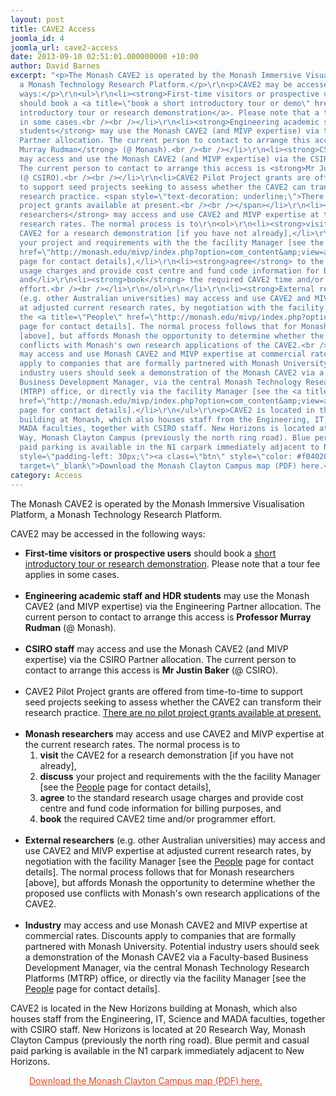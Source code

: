```yaml
---
layout: post
title: CAVE2 Access
joomla_id: 4
joomla_url: cave2-access
date: 2013-09-10 02:51:01.000000000 +10:00
author: David Barnes
excerpt: "<p>The Monash CAVE2 is operated by the Monash Immersive Visualisation Platform,
  a Monash Technology Research Platform.</p>\r\n<p>CAVE2 may be accessed in the following
  ways:</p>\r\n<ul>\r\n<li><strong>First-time visitors or prospective users</strong>
  should book a <a title=\"book a short introductory tour or demo\" href=\"http://monash.edu/mivp/index.php?option=com_content&amp;view=article&amp;id=17&amp;Itemid=121\">short
  introductory tour or research demonstration</a>. Please note that a tour fee applies
  in some cases.<br /><br /></li>\r\n<li><strong>Engineering academic staff and HDR
  students</strong> may use the Monash CAVE2 (and MIVP expertise) via the Engineering
  Partner allocation. The current person to contact to arrange this access is <strong>Professor
  Murray Rudman</strong> (@ Monash).<br /><br /></li>\r\n<li><strong>CSIRO staff</strong>
  may access and use the Monash CAVE2 (and MIVP expertise) via the CSIRO Partner allocation.
  The current person to contact to arrange this access is <strong>Mr Justin Baker</strong>
  (@ CSIRO).<br /><br /></li>\r\n<li>CAVE2 Pilot Project grants are offered from time-to-time
  to support seed projects seeking to assess whether the CAVE2 can transform their
  research practice. <span style=\"text-decoration: underline;\">There are no pilot
  project grants available at present.<br /><br /></span></li>\r\n<li><strong>Monash
  researchers</strong> may access and use CAVE2 and MIVP expertise at the current
  research rates. The normal process is to\r\n<ol>\r\n<li><strong>visit</strong> the
  CAVE2 for a research demonstration [if you have not already],</li>\r\n<li><strong>discuss</strong>
  your project and requirements with the the facility Manager [see the <a title=\"People\"
  href=\"http://monash.edu/mivp/index.php?option=com_content&amp;view=article&amp;id=5&amp;Itemid=105\">People</a>
  page for contact details],</li>\r\n<li><strong>agree</strong> to the standard research
  usage charges and provide cost centre and fund code information for billing purposes,
  and</li>\r\n<li><strong>book</strong> the required CAVE2 time and/or programmer
  effort.<br /><br /></li>\r\n</ol>\r\n</li>\r\n<li><strong>External researchers</strong>
  (e.g. other Australian universities) may access and use CAVE2 and MIVP expertise
  at adjusted current research rates, by negotiation with the facility Manager [see
  the <a title=\"People\" href=\"http://monash.edu/mivp/index.php?option=com_content&amp;view=article&amp;id=5&amp;Itemid=105\">People</a>
  page for contact details]. The normal process follows that for Monash researchers
  [above], but affords Monash the opportunity to determine whether the proposed use
  conflicts with Monash's own research applications of the CAVE2.<br /><br /></li>\r\n<li><strong>Industry</strong>
  may access and use Monash CAVE2 and MIVP expertise at commercial rates. Discounts
  apply to companies that are formally partnered with Monash University. Potential
  industry users should seek a demonstration of the Monash CAVE2 via a Faculty-based
  Business Development Manager, via the central Monash Technology Research Platforms
  (MTRP) office, or directly via the facility Manager [see the <a title=\"People\"
  href=\"http://monash.edu/mivp/index.php?option=com_content&amp;view=article&amp;id=5&amp;Itemid=105\">People</a>
  page for contact details].</li>\r\n</ul>\r\n<p>CAVE2 is located in the New Horizons
  building at Monash, which also houses staff from the Engineering, IT, Science and
  MADA faculties, together with CSIRO staff. New Horizons is located at 20 Research
  Way, Monash Clayton Campus (previously the north ring road). Blue permit and casual
  paid parking is available in the N1 carpark immediately adjacent to New Horizons.</p>\r\n<p
  style=\"padding-left: 30px;\"><a class=\"btn\" style=\"color: #f04020;\" href=\"http://monash.edu/mivp/images/pdfs/Clayton-20151211.pdf\"
  target=\"_blank\">Download the Monash Clayton Campus map (PDF) here.</a></p>"
category: Access
---
```

<p>The Monash CAVE2 is operated by the Monash Immersive Visualisation Platform, a Monash Technology Research Platform.</p>
<p>CAVE2 may be accessed in the following ways:</p>
<ul>
<li><strong>First-time visitors or prospective users</strong> should book a <a title="book a short introductory tour or demo" href="http://monash.edu/mivp/index.php?option=com_content&amp;view=article&amp;id=17&amp;Itemid=121">short introductory tour or research demonstration</a>. Please note that a tour fee applies in some cases.<br /><br /></li>
<li><strong>Engineering academic staff and HDR students</strong> may use the Monash CAVE2 (and MIVP expertise) via the Engineering Partner allocation. The current person to contact to arrange this access is <strong>Professor Murray Rudman</strong> (@ Monash).<br /><br /></li>
<li><strong>CSIRO staff</strong> may access and use the Monash CAVE2 (and MIVP expertise) via the CSIRO Partner allocation. The current person to contact to arrange this access is <strong>Mr Justin Baker</strong> (@ CSIRO).<br /><br /></li>
<li>CAVE2 Pilot Project grants are offered from time-to-time to support seed projects seeking to assess whether the CAVE2 can transform their research practice. <span style="text-decoration: underline;">There are no pilot project grants available at present.<br /><br /></span></li>
<li><strong>Monash researchers</strong> may access and use CAVE2 and MIVP expertise at the current research rates. The normal process is to
<ol>
<li><strong>visit</strong> the CAVE2 for a research demonstration [if you have not already],</li>
<li><strong>discuss</strong> your project and requirements with the the facility Manager [see the <a title="People" href="http://monash.edu/mivp/index.php?option=com_content&amp;view=article&amp;id=5&amp;Itemid=105">People</a> page for contact details],</li>
<li><strong>agree</strong> to the standard research usage charges and provide cost centre and fund code information for billing purposes, and</li>
<li><strong>book</strong> the required CAVE2 time and/or programmer effort.<br /><br /></li>
</ol>
</li>
<li><strong>External researchers</strong> (e.g. other Australian universities) may access and use CAVE2 and MIVP expertise at adjusted current research rates, by negotiation with the facility Manager [see the <a title="People" href="http://monash.edu/mivp/index.php?option=com_content&amp;view=article&amp;id=5&amp;Itemid=105">People</a> page for contact details]. The normal process follows that for Monash researchers [above], but affords Monash the opportunity to determine whether the proposed use conflicts with Monash's own research applications of the CAVE2.<br /><br /></li>
<li><strong>Industry</strong> may access and use Monash CAVE2 and MIVP expertise at commercial rates. Discounts apply to companies that are formally partnered with Monash University. Potential industry users should seek a demonstration of the Monash CAVE2 via a Faculty-based Business Development Manager, via the central Monash Technology Research Platforms (MTRP) office, or directly via the facility Manager [see the <a title="People" href="http://monash.edu/mivp/index.php?option=com_content&amp;view=article&amp;id=5&amp;Itemid=105">People</a> page for contact details].</li>
</ul>
<p>CAVE2 is located in the New Horizons building at Monash, which also houses staff from the Engineering, IT, Science and MADA faculties, together with CSIRO staff. New Horizons is located at 20 Research Way, Monash Clayton Campus (previously the north ring road). Blue permit and casual paid parking is available in the N1 carpark immediately adjacent to New Horizons.</p>
<p style="padding-left: 30px;"><a class="btn" style="color: #f04020;" href="http://monash.edu/mivp/images/pdfs/Clayton-20151211.pdf" target="_blank">Download the Monash Clayton Campus map (PDF) here.</a></p>

